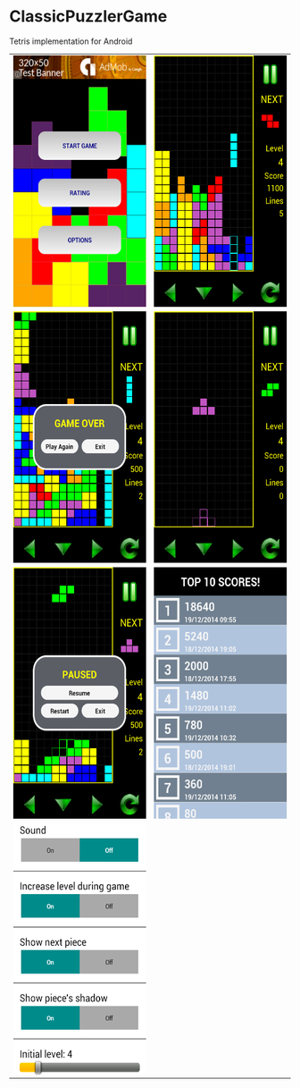 # ClassicPuzzlerGame
Tetris implementation for Android


<table>
  <tr>
    <td>
      <img height="450px;" src="https://github.com/DiegoGarciaMartin/ClassicPuzzlerGame/blob/master/SCREENSHOTS/ENGLISH/Screenshot_2014-12-18-18-57-13.png">
    </td>
    <td>
      <img height="450px;" src="https://github.com/DiegoGarciaMartin/ClassicPuzzlerGame/blob/master/SCREENSHOTS/ENGLISH/Screenshot_2014-12-19-09-46-28.png">
    </td>
  <tr>
  <tr>
    <td>
      <img height="450px;" src="https://github.com/DiegoGarciaMartin/ClassicPuzzlerGame/blob/master/SCREENSHOTS/ENGLISH/Screenshot_2014-12-18-19-01-17.png">
    </td>
    <td>
      <img height="450px;" src="https://github.com/DiegoGarciaMartin/ClassicPuzzlerGame/blob/master/SCREENSHOTS/ENGLISH/Screenshot_2014-12-18-18-58-23.png">
    </td>
  <tr>
  <tr>
    <td>
      <img height="450px;" src="https://github.com/DiegoGarciaMartin/ClassicPuzzlerGame/blob/master/SCREENSHOTS/ENGLISH/Screenshot_2014-12-18-18-59-26.png">
    </td>
    <td>
      <img height="450px;" src="https://github.com/DiegoGarciaMartin/ClassicPuzzlerGame/blob/master/SCREENSHOTS/ENGLISH/Screenshot_2014-12-19-11-06-24.png">
    </td>
  <tr>
  <tr>
    <td>
      <img height="450px;" src="https://github.com/DiegoGarciaMartin/ClassicPuzzlerGame/blob/master/SCREENSHOTS/ENGLISH/Screenshot_2014-12-18-18-57-26.png">
    </td>
    <td>
    </td>
  <tr>
</table>














